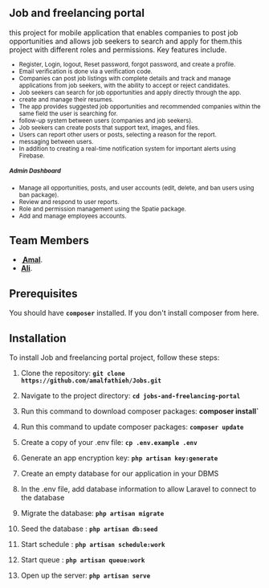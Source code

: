 
## **Job and freelancing portal**

this project for mobile application that enables companies to post job opportunities and allows job seekers to search and apply for
them.this project with different roles and permissions. Key features include.
<small>
- Register, Login, logout, Reset password, forgot password, and create a profile.
- Email verification is done via a verification code.
- Companies can post job listings with complete details and track and manage applications from job seekers, with the ability to accept or reject candidates.
- Job seekers can search for job opportunities and apply directly through the app.
- create and manage their resumes.
- The app provides suggested job opportunities and recommended companies within the same field the user is searching for.
- follow-up system between users (companies and job seekers).
- Job seekers can create posts that support text, images, and files.
- Users can report other users or posts, selecting a reason for the report.
- messaging between users.
- In addition to creating a real-time notification system for important alerts using Firebase.
 ##### **Admin Dashboard**
- Manage all opportunities, posts, and user accounts (edit, delete, and ban users using ban package).
- Review and respond to user reports.
- Role and permission management using the Spatie package.
- Add and manage employees accounts.
</small>

## **Team Members**
- **[ِ Amal](https://github.com/amalfathieh)**.
- **[Ali](https://github.com/AliMohammad92)**.

## **Prerequisites**
You should have **`composer`** installed. If you don't install composer from here.

## **Installation**

To install Job and freelancing portal project, follow these steps:

1. Clone the repository: **`git clone https://github.com/amalfathieh/Jobs.git`**
2. Navigate to the project directory: **`cd jobs-and-freelancing-portal`**
3. Run this command to download composer packages:
    **composer install`**
4. Run this command to update composer packages:
    **`composer update`**
5. Create a copy of your .env file: **`cp .env.example .env`**
6. Generate an app encryption key: **`php artisan key:generate`**

7. Create an empty database for our application in your DBMS
8. In the .env file, add database information to allow Laravel to connect to the database
9. Migrate the database: **`php artisan migrate`**

10. Seed the database : **`php artisan db:seed`**
11. Start schedule  : **`php artisan schedule:work`**
12. Start queue : **`php artisan queue:work`**
13. Open up the server: **`php artisan serve`**
    
   
